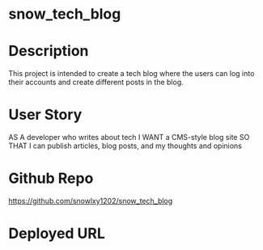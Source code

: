 # snow_tech_blog
# Description
This project is intended to create a tech blog where the users can log into their accounts and create different posts in the blog.
# User Story
AS A developer who writes about tech
I WANT a CMS-style blog site
SO THAT I can publish articles, blog posts, and my thoughts and opinions

# Github Repo
https://github.com/snowlxy1202/snow_tech_blog
# Deployed URL

